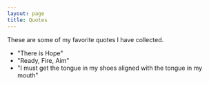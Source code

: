 ```yaml
---
layout: page
title: Quotes
---
```


<span class="italic text-stone-400">These are some of my favorite quotes I have collected.</span>

- "There is Hope"
- "Ready, Fire, Aim"
- "I must get the tongue in my shoes aligned with the tongue in my mouth"
